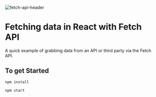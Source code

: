 ![fetch-api-header](https://user-images.githubusercontent.com/66869833/197530742-477499c2-4617-48c7-8c82-e4a2caad3432.jpg)

# Fetching data in React with Fetch API

A quick example of grabbing data from an API or third party via the Fetch API. 

## To get Started

```
npm install

npm start
```



